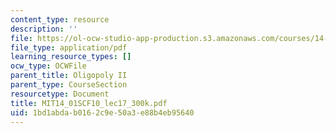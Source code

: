 ```yaml
---
content_type: resource
description: ''
file: https://ol-ocw-studio-app-production.s3.amazonaws.com/courses/14-01sc-principles-of-microeconomics-fall-2011/1bd1abdab0162c9e50a3e88b4eb95640_MIT14_01SCF10_lec17_300k.pdf
file_type: application/pdf
learning_resource_types: []
ocw_type: OCWFile
parent_title: Oligopoly II
parent_type: CourseSection
resourcetype: Document
title: MIT14_01SCF10_lec17_300k.pdf
uid: 1bd1abda-b016-2c9e-50a3-e88b4eb95640
---
```

